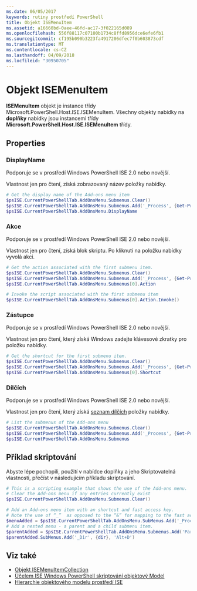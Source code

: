 ```yaml
---
ms.date: 06/05/2017
keywords: rutiny prostředí PowerShell
title: Objekt ISEMenuItem
ms.assetid: a16660bd-0aee-46fd-ac17-3f022165d089
ms.openlocfilehash: 556f88117c07100b1734c8ffd8956dce6efe6fb1
ms.sourcegitcommit: cf195b090b3223fa4917206dfec7f0b603873cdf
ms.translationtype: MT
ms.contentlocale: cs-CZ
ms.lasthandoff: 04/09/2018
ms.locfileid: "30950705"
---
```

# <a name="the-isemenuitem-object"></a>Objekt ISEMenuItem

**ISEMenuItem** objekt je instance třídy Microsoft.PowerShell.Host.ISE.ISEMenuItem. Všechny objekty nabídky na **doplňky** nabídky jsou instancemi třídy **Microsoft.PowerShell.Host.ISE.ISEMenuItem** třídy.

## <a name="properties"></a>Properties

### <a name="displayname"></a>DisplayName

Podporuje se v prostředí Windows PowerShell ISE 2.0 nebo novější.

Vlastnost jen pro čtení, získá zobrazovaný název položky nabídky.

```powershell
# Get the display name of the Add-ons menu item
$psISE.CurrentPowerShellTab.AddOnsMenu.Submenus.Clear()
$psISE.CurrentPowerShellTab.AddOnsMenu.Submenus.Add('_Process', {Get-Process}, 'Alt+P')
$psISE.CurrentPowerShellTab.AddOnsMenu.DisplayName
```

### <a name="action"></a>Akce

Podporuje se v prostředí Windows PowerShell ISE 2.0 nebo novější.

Vlastnost jen pro čtení, získá blok skriptu. Po kliknutí na položku nabídky vyvolá akci.

```powershell
# Get the action associated with the first submenu item.
$psISE.CurrentPowerShellTab.AddOnsMenu.Submenus.Clear()
$psISE.CurrentPowerShellTab.AddOnsMenu.Submenus.Add('_Process', {Get-Process}, 'Alt+P')
$psISE.CurrentPowerShellTab.AddOnsMenu.Submenus[0].Action

# Invoke the script associated with the first submenu item
$psISE.CurrentPowerShellTab.AddOnsMenu.Submenus[0].Action.Invoke()
```

### <a name="shortcut"></a>Zástupce

Podporuje se v prostředí Windows PowerShell ISE 2.0 nebo novější.

Vlastnost jen pro čtení, který získá Windows zadejte klávesové zkratky pro položku nabídky.

```powershell
# Get the shortcut for the first submenu item.
$psISE.CurrentPowerShellTab.AddOnsMenu.Submenus.Clear()
$psISE.CurrentPowerShellTab.AddOnsMenu.Submenus.Add('_Process', {Get-Process}, 'Alt+P')
$psISE.CurrentPowerShellTab.AddOnsMenu.Submenus[0].Shortcut
```

### <a name="submenus"></a>Dílčích

Podporuje se v prostředí Windows PowerShell ISE 2.0 nebo novější.

Vlastnost jen pro čtení, který získá [seznam dílčích](The-ISEMenuItemCollection-Object.md) položky nabídky.

```powershell
# List the submenus of the Add-ons menu
$psISE.CurrentPowerShellTab.AddOnsMenu.Submenus.Clear()
$psISE.CurrentPowerShellTab.AddOnsMenu.Submenus.Add('_Process', {Get-Process}, 'Alt+P')
$psISE.CurrentPowerShellTab.AddOnsMenu.Submenus
```

## <a name="scripting-example"></a>Příklad skriptování

Abyste lépe pochopili, použití v nabídce doplňky a jeho Skriptovatelná vlastnosti, přečíst v následujícím příkladu skriptování.

```powershell
# This is a scripting example that shows the use of the Add-ons menu.
# Clear the Add-ons menu if any entries currently exist
$psISE.CurrentPowerShellTab.AddOnsMenu.Submenus.Clear()

# Add an Add-ons menu item with an shortcut and fast access key.
# Note the use of “_”  as opposed to the “&” for mapping to the fast access key letter for the menu item.
$menuAdded = $psISE.CurrentPowerShellTab.AddOnsMenu.SubMenus.Add('_Process', {Get-Process}, 'Alt+P')
# Add a nested menu - a parent and a child submenu item.
$parentAdded = $psISE.CurrentPowerShellTab.AddOnsMenu.Submenus.Add('Parent', $null, $null)
$parentAdded.SubMenus.Add('_Dir', {dir}, 'Alt+D')
```

## <a name="see-also"></a>Viz také

- [Objekt ISEMenuItemCollection](The-ISEMenuItemCollection-Object.md)
- [Účelem ISE Windows PowerShell skriptování objektový Model](Purpose-of-the-Windows-PowerShell-ISE-Scripting-Object-Model.md)
- [Hierarchie objektového modelu prostředí ISE](The-ISE-Object-Model-Hierarchy.md)